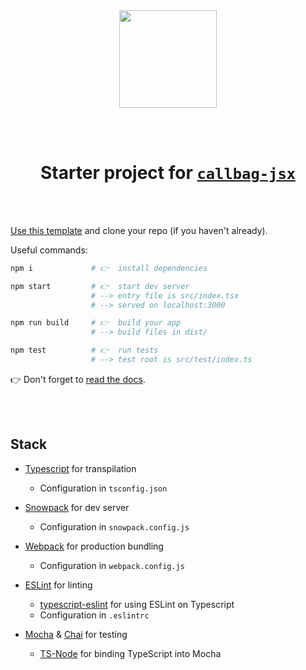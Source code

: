 <div align="center">

<img width="156px" src="https://raw.githubusercontent.com/loreanvictor/callbag-jsx/main/docs/assets/callbag.svg"/>

<br><br>

# Starter project for [`callbag-jsx`](https://github.com/loreanvictor/callbag-jsx)

</div>

<br><br>

[Use this template](https://github.com/loreanvictor/callbag-jsx-starter-ts/generate) and clone your repo (if you haven't already).

Useful commands:

```bash
npm i             # 👉  install dependencies
```
```bash
npm start         # 👉  start dev server
                  # --> entry file is src/index.tsx
                  # --> served on localhost:3000
```
```bash
npm run build     # 👉  build your app
                  # --> build files in dist/
```
```bash
npm test          # 👉  run tests
                  # --> test root is src/test/index.ts
```

👉 Don't forget to [read the docs](https://loreanvictor.github.io/callbag-jsx/).

<br><br>

## Stack

- [Typescript](https://www.typescriptlang.org/) for transpilation
  - Configuration in `tsconfig.json`

- [Snowpack](https://snowpack.dev) for dev server
  - Configuration in `snowpack.config.js`

- [Webpack](https://webpack.js.org) for production bundling
  - Configuration in `webpack.config.js`

- [ESLint](https://eslint.org) for linting
  - [typescript-eslint](https://github.com/typescript-eslint/typescript-eslint) for using ESLint on Typescript
  - Configuration in `.eslintrc`

- [Mocha](https://mochajs.org/#configuring-mocha-nodejs) & [Chai](https://www.chaijs.com) for testing
  - [TS-Node](https://github.com/TypeStrong/ts-node) for binding TypeScript into Mocha
